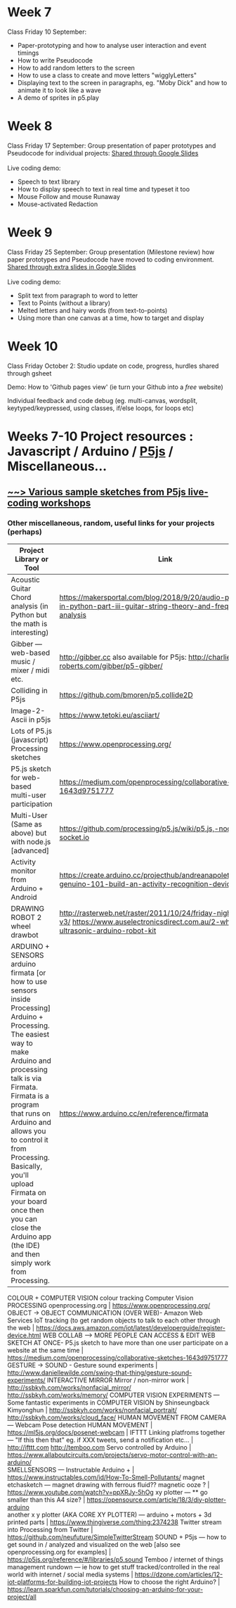 # Week 7
Class Friday 10 September:
<ul>
<li>Paper-prototyping and how to analyse user interaction and event timings</li>
<li>How to write Pseudocode</li>
<li>How to add random letters to the screen</li>
<li>How to use a class to create and move letters "wigglyLetters"</li>
<li>Displaying text to the screen in paragraphs, eg. "Moby Dick" and how to animate it to look like a wave</li>
<li>A demo of sprites in p5.play</li>

</ul>

# Week 8
Class Friday 17 September:
Group presentation of paper prototypes and Pseudocode for individual projects:
[Shared through Google Slides](https://docs.google.com/presentation/d/1eyNNYfiDzaaOfwK-f1VpR8ehNIFWZKFfAmUg-ZjwQbs/edit) <br/><br/>
Live coding demo:
<ul>
<li>Speech to text library</li>
<li>How to display speech to text in real time and typeset it too</li>
<li>Mouse Follow and mouse Runaway</li>
<li>Mouse-activated Redaction</li>
</ul>

# Week 9
Class Friday 25 September:
Group presentation (Milestone review) how paper prototypes and Pseudocode have moved to coding environment. [Shared through extra slides in Google Slides](https://docs.google.com/presentation/d/1eyNNYfiDzaaOfwK-f1VpR8ehNIFWZKFfAmUg-ZjwQbs/edit) <br/><br/>
Live coding demo:
<ul>
<li>Split text from paragraph to word to letter</li>
<li>Text to Points (without a library)</li>
<li>Melted letters and hairy words (from text-to-points)</li>
<li>Using more than one canvas at a time, how to target and display</li>
</ul>

# Week 10
Class Friday October 2: Studio update on code, progress, hurdles shared through gsheet

Demo: How to 'Github pages view' (ie turn your Github into a *free* website)

Individual feedback and code debug (eg. multi-canvas, wordsplit, keytyped/keypressed, using classes, if/else loops, for loops etc)

# Weeks 7-10 Project resources : Javascript / Arduino / [P5js](./P5js/) / Miscellaneous...
## [~~> Various sample sketches from P5js live-coding workshops](https://github.com/karenanndonnachie/Slave-To-The-Algorithm/tree/master/P5js)

### Other miscellaneous, random, useful links for your projects (perhaps)

Project Library or Tool                                                          | Link
-------------------------------------------------------------------------------- | ---
Acoustic Guitar Chord analysis (in Python but the math is interesting) | https://makersportal.com/blog/2018/9/20/audio-processing-in-python-part-iii-guitar-string-theory-and-frequency-analysis
Gibber — web-based music / mixer / midi etc. | http://gibber.cc also available for P5js: http://charlie-roberts.com/gibber/p5-gibber/
Colliding in P5js | https://github.com/bmoren/p5.collide2D
Image-2-Ascii in p5js | https://www.tetoki.eu/asciiart/
Lots of P5.js (javascript) Processing sketches | https://www.openprocessing.org/
P5.js sketch for web-based multi-user participation | https://medium.com/openprocessing/collaborative-sketches-1643d9751777
Multi-User (Same as above) but with node.js [advanced] | https://github.com/processing/p5.js/wiki/p5.js,-node.js,-socket.io
Activity monitor from Arduino + Android | https://create.arduino.cc/projecthub/andreanapoletani/arduino-genuino-101-build-an-activity-recognition-device-fbeea2|
DRAWING ROBOT	2 wheel drawbot |	http://rasterweb.net/raster/2011/10/24/friday-night-drawbot-v3/	https://www.auselectronicsdirect.com.au/2-wheel-drive-ultrasonic-arduino-robot-kit
ARDUINO + SENSORS	arduino firmata [or how to use sensors inside Processing] Arduino + Processing. The easiest way to make Arduino and processing talk is via Firmata. Firmata is a program that runs on Arduino and allows you to control it from Processing. Basically, you'll upload Firmata on your board once then you can close the Arduino app (the IDE) and then simply work from Processing. | https://www.arduino.cc/en/reference/firmata
COLOUR + COMPUTER VISION	colour tracking Computer Vision
PROCESSING openprocessing.org	 | https://www.openprocessing.org/
OBJECT -> OBJECT COMMUNICATION (OVER WEB)- Amazon Web Services IoT tracking (to get random objects to talk to each other  through the web	 | https://docs.aws.amazon.com/iot/latest/developerguide/register-device.html
WEB COLLAB --> MORE PEOPLE CAN ACCESS & EDIT WEB SKETCH AT ONCE- P5.js sketch to have more than one user participate on a website at the same time  | 	https://medium.com/openprocessing/collaborative-sketches-1643d9751777
GESTURE -> SOUND - Gesture sound experiments | http://www.daniellewilde.com/swing-that-thing/gesture-sound-experiments/
INTERACTIVE MIRROR	Mirror / non-mirror work | 	http://ssbkyh.com/works/nonfacial_mirror/	http://ssbkyh.com/works/memory/
COMPUTER VISION EXPERIMENTS — Some fantastic experiments in COMPUTER VISION by Shinseungback Kimyonghun	 | http://ssbkyh.com/works/nonfacial_portrait/	http://ssbkyh.com/works/cloud_face/
HUMAN MOVEMENT FROM CAMERA — Webcam Pose detection HUMAN MOVEMENT	 | https://ml5js.org/docs/posenet-webcam	|
IFTTT	Linking platfroms together — "If this then that" eg. if XXX tweets, send a notification etc...	 | http://ifttt.com	http://temboo.com
Servo controlled by Arduino	 | 	https://www.allaboutcircuits.com/projects/servo-motor-control-with-an-arduino/	 
SMELLSENSORS — Instructable Arduino + | 	https://www.instructables.com/id/How-To-Smell-Pollutants/
magnet etchasketch — magnet drawing with ferrous fluid?? magnetic ooze ?	 | https://www.youtube.com/watch?v=ppXRJy-5hOg
xy plotter — ** go smaller than this A4 size?	 | https://opensource.com/article/18/3/diy-plotter-arduino	 
another x y plotter (AKA CORE XY PLOTTER) — arduino + motors + 3d printed parts | 	https://www.thingiverse.com/thing:2374238
Twitter stream	into Processing from Twitter	 | https://github.com/neufuture/SimpleTwitterStream
SOUND + P5js — how to get sound in / analyzed and visualized on the web [also see openprocessing.org for examples]	 | https://p5js.org/reference/#/libraries/p5.sound
Temboo / internet of things management rundown — ie how to get stuff tracked/controlled in the real world with internet / social media systems	 | https://dzone.com/articles/12-iot-platforms-for-building-iot-projects
How to choose the right Arduino? | https://learn.sparkfun.com/tutorials/choosing-an-arduino-for-your-project/all
